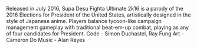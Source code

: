 Released in July 2016, Supa Desu Fighta Ultimate 2k16 is a parody of the 2016 Elections for President of the United States, artistically designed in the style of Japanese anime. Players balance tycoon-like campaign management gameplay with traditional beat-em-up combat, playing as any of four candidates for President.
Code - Simon Duchastel, Ray Fung
Art - Cameron Do
Music - Alan Reyes
